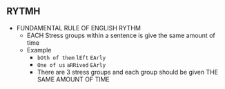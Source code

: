 ## RYTMH

- FUNDAMENTAL RULE OF ENGLISH RYTHM
  - EACH Stress groups within a sentence is give the same amount of time
  - Example
    - `bOth of them` `lEft` `EArly`
    - `One of us` `aRRived` `EArly`
    - There are 3 stress groups and each group should be given THE SAME AMOUNT OF TIME
